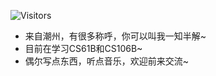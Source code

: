 ![Visitors](https://api.visitorbadge.io/api/visitors?path=https%3A%2F%2Fgithub.com%2FMongXinChan&label=Vistor&countColor=%23263759)
- 来自潮州，有很多称呼，你可以叫我一知半解~
- 目前在学习CS61B和CS106B~
- 偶尔写点东西，听点音乐，欢迎前来交流~

<!---
MongXinChan/MongXinChan is a ✨ special ✨ repository because its `README.md` (this file) appears on your GitHub profile.
You can click the Preview link to take a look at your changes.
--->
